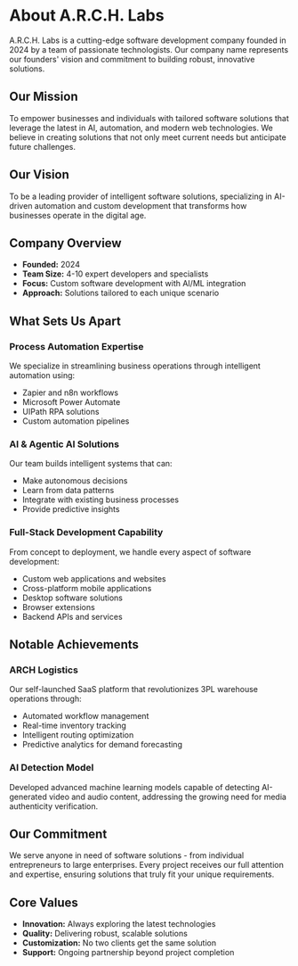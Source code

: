 # About A.R.C.H. Labs

A.R.C.H. Labs is a cutting-edge software development company founded in 2024 by a team of passionate technologists. Our company name represents our founders' vision and commitment to building robust, innovative solutions.

## Our Mission
To empower businesses and individuals with tailored software solutions that leverage the latest in AI, automation, and modern web technologies. We believe in creating solutions that not only meet current needs but anticipate future challenges.

## Our Vision
To be a leading provider of intelligent software solutions, specializing in AI-driven automation and custom development that transforms how businesses operate in the digital age.

## Company Overview
- **Founded:** 2024
- **Team Size:** 4-10 expert developers and specialists
- **Focus:** Custom software development with AI/ML integration
- **Approach:** Solutions tailored to each unique scenario

## What Sets Us Apart

### Process Automation Expertise
We specialize in streamlining business operations through intelligent automation using:
- Zapier and n8n workflows
- Microsoft Power Automate
- UIPath RPA solutions
- Custom automation pipelines

### AI & Agentic AI Solutions
Our team builds intelligent systems that can:
- Make autonomous decisions
- Learn from data patterns
- Integrate with existing business processes
- Provide predictive insights

### Full-Stack Development Capability
From concept to deployment, we handle every aspect of software development:
- Custom web applications and websites
- Cross-platform mobile applications
- Desktop software solutions
- Browser extensions
- Backend APIs and services

## Notable Achievements

### ARCH Logistics
Our self-launched SaaS platform that revolutionizes 3PL warehouse operations through:
- Automated workflow management
- Real-time inventory tracking
- Intelligent routing optimization
- Predictive analytics for demand forecasting

### AI Detection Model
Developed advanced machine learning models capable of detecting AI-generated video and audio content, addressing the growing need for media authenticity verification.

## Our Commitment
We serve anyone in need of software solutions - from individual entrepreneurs to large enterprises. Every project receives our full attention and expertise, ensuring solutions that truly fit your unique requirements.

## Core Values
- **Innovation:** Always exploring the latest technologies
- **Quality:** Delivering robust, scalable solutions
- **Customization:** No two clients get the same solution
- **Support:** Ongoing partnership beyond project completion
